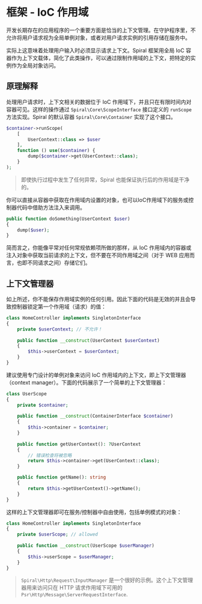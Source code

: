# 框架 - IoC 作用域

开发长期存在的应用程序的一个重要方面是恰当的上下文管理。在守护程序里，不允许将用户请求视为全局单例对象，或者对用户请求实例的引用存储在服务中。

实际上这意味着处理用户输入时必须显示请求上下文。Spiral 框架用全局 IoC 容器作为上下文载体，简化了此类操作，可以通过限制作用域的上下文，把特定的实例作为全局对象访问。

## 原理解释

处理用户请求时，上下文相关的数据位于 IoC 作用域下，并且只在有限时间内对容器可见。这样的操作通过 `Spiral\Core\ScopeInterface` 接口定义的 `runScope` 方法实现。Spiral 的默认容器 `Spiral\Core\Container` 实现了这个接口。

```php
$container->runScope(
    [
        UserContext::class => $user
    ],
    function () use($container) {
        dump($container->get(UserContext::class);
    }
);
```

> 即使执行过程中发生了任何异常，Spiral 也能保证执行后的作用域是干净的。

你可以直接从容器中获取在作用域内设置的对象，也可以IoC作用域下的服务或控制器代码中借助方法注入来调用。

```php
public function doSomething(UserContext $user)
{
    dump($user);
}
```

简而言之，你能像平常对任何常规依赖项所做的那样，从 IoC 作用域内的容器或注入对象中获取当前请求的上下文，但不要在不同作用域之间（对于 WEB 应用而言，也即不同请求之间）存储它们。

## 上下文管理器

如上所述，你不能保存作用域实例的任何引用。因此下面的代码是无效的并且会导致控制器锁定第一个作用域（请求）的值：

```php
class HomeController implements SingletonInterface
{
    private $userContext; // 不允许！
    
    public function __construct(UserContext $userContext)
    {
        $this->userContext = $userContext;
    }
}
``` 

建议使用专门设计的单例对象来访问 IoC 作用域内的上下文，即上下文管理器（context manager）。下面的代码展示了一个简单的上下文管理器：

```php
class UserScope 
{
    private $container;
    
    public function __construct(ContainerInterface $container)
    {
        $this->container = $container;
    }
    
    public function getUserContext(): ?UserContext 
    {
        // 错误检查将被忽略
        return $this->container->get(UserContext::class);
    }

    public function getName(): string
    {
        return $this->getUserContext()->getName();
    }
}
```

这样的上下文管理器即可在服务/控制器中自由使用，包括单例模式的对象：

```php
class HomeController implements SingletonInterface
{
    private $userScope; // allowed
    
    public function __construct(UserScope $userManager)
    {
        $this->userScope = $userManager;
    }
}
```

> `Spiral\Http\Request\InputManager` 是一个很好的示例。这个上下文管理器用来访问只在 HTTP 请求作用域下可用的 `Psr\Http\Message\ServerRequestInterface`.

